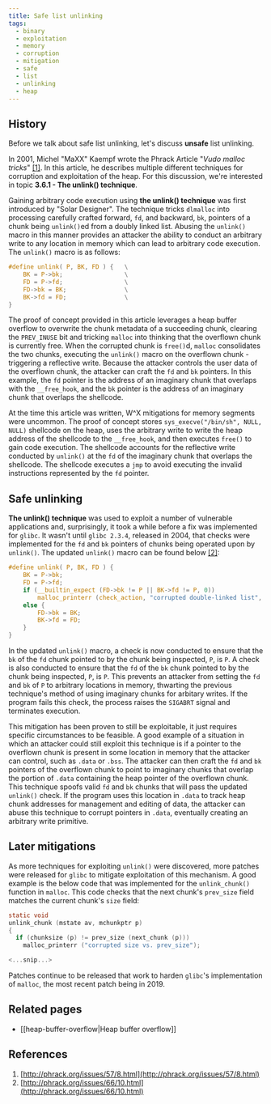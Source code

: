 ```yaml
---
title: Safe list unlinking
tags:
  - binary
  - exploitation
  - memory
  - corruption
  - mitigation
  - safe
  - list
  - unlinking
  - heap
---
```


## History

Before we talk about safe list unlinking, let's discuss **unsafe** list
unlinking.

In 2001, Michel "MaXX" Kaempf wrote the Phrack Article "_Vudo malloc tricks_"
[[1]](#references). In this article, he describes multiple different techniques
for corruption and exploitation of the heap. For this discussion, we're
interested in topic **3.6.1 - The unlink() technique**.

Gaining arbitrary code execution using **the unlink() technique** was first
introduced by "Solar Designer". The technique tricks `dlmalloc` into processing
carefully crafted forward, `fd`, and backward, `bk`, pointers of a chunk being
`unlink()`ed from a doubly linked list. Abusing the `unlink()` macro in this
manner provides an attacker the ability to conduct an arbitrary write to any
location in memory which can lead to arbitrary code execution. The `unlink()`
macro is as follows:

```c
#define unlink( P, BK, FD ) {   \
    BK = P->bk;                 \
    FD = P->fd;                 \
    FD->bk = BK;                \
    BK->fd = FD;                \
}
```

The proof of concept provided in this article leverages a heap buffer overflow
to overwrite the chunk metadata of a succeeding chunk, clearing the
`PREV_INUSE` bit and tricking `malloc` into thinking that the overflown chunk
is currently free. When the corrupted chunk is `free()`d, `malloc` consolidates
the two chunks, executing the `unlink()` macro on the overflown chunk -
triggering a reflective write. Because the attacker controls the user data of
the overflown chunk, the attacker can craft the `fd` and `bk` pointers. In this
example, the `fd` pointer is the address of an imaginary chunk that overlaps
with the `__free_hook`, and the `bk` pointer is the address of an imaginary
chunk that overlaps the shellcode.

At the time this article was written, W^X mitigations for memory segments were
uncommon. The proof of concept stores `sys_execve("/bin/sh", NULL, NULL)`
shellcode on the heap, uses the arbitrary write to write the heap address of
the shellcode to the `__free_hook`, and then executes `free()` to gain code
execution. The shellcode accounts for the reflective write conducted by
`unlink()` at the `fd` of the imaginary chunk that overlaps the shellcode. The
shellcode executes a `jmp` to avoid executing the invalid instructions
represented by the `fd` pointer.

## Safe unlinking

**The unlink() technique** was used to exploit a number of vulnerable
applications and, surprisingly, it took a while before a fix was implemented
for `glibc`. It wasn't until `glibc 2.3.4`, released in 2004, that checks were
implemented for the `fd` and `bk` pointers of chunks being operated upon by
`unlink()`. The updated `unlink()` macro can be found below [[2]](#references):

```c
#define unlink( P, BK, FD ) {                                               \
    BK = P->bk;                                                             \
    FD = P->fd;                                                             \
    if (__builtin_expect (FD->bk != P || BK->fd != P, 0))                   \
        malloc_printerr (check_action, "corrupted double-linked list", P);  \
    else {                                                                  \
        FD->bk = BK;                                                        \
        BK->fd = FD;                                                        \
    }                                                                       \
}
```

In the updated `unlink()` macro, a check is now conducted to ensure that the
`bk` of the `fd` chunk pointed to by the chunk being inspected, `P`, is `P`. A
check is also conducted to ensure that the `fd` of the `bk` chunk pointed to by
the chunk being inspected, `P`, is `P`. This prevents an attacker from setting
the `fd` and `bk` of `P` to arbitrary locations in memory, thwarting the
previous technique's method of using imaginary chunks for arbitary writes. If
the program fails this check, the process raises the `SIGABRT` signal and
terminates execution.

This mitigation has been proven to still be exploitable, it just requires
specific circumstances to be feasible. A good example of a situation in which
an attacker could still exploit this technique is if a pointer to the overflown
chunk is present in some location in memory that the attacker can control, such
as `.data` or `.bss`. The attacker can then craft the `fd` and `bk` pointers of
the overflown chunk to point to imaginary chunks that overlap the portion of
`.data` containing the heap pointer of the overflown chunk. This technique
spoofs valid `fd` and `bk` chunks that will pass the updated `unlink()` check.
If the program uses this location in `.data` to track heap chunk addresses for
management and editing of data, the attacker can abuse this technique to
corrupt pointers in `.data`, eventually creating an arbitrary write primitive.

## Later mitigations

As more techniques for exploiting `unlink()` were discovered, more patches were
released for `glibc` to mitigate exploitation of this mechanism. A good example
is the below code that was implemented for the `unlink_chunk()` function in
`malloc`. This code checks that the next chunk's `prev_size` field matches the
current chunk's `size` field:

```c
static void
unlink_chunk (mstate av, mchunkptr p)
{
  if (chunksize (p) != prev_size (next_chunk (p)))
    malloc_printerr ("corrupted size vs. prev_size");

<...snip...>
```

Patches continue to be released that work to harden `glibc`'s implementation of
`malloc`, the most recent patch being in 2019.

## Related pages

- [[heap-buffer-overflow|Heap buffer overflow]]

## References

1. [http://phrack.org/issues/57/8.html](http://phrack.org/issues/57/8.html)
2. [http://phrack.org/issues/66/10.html](http://phrack.org/issues/66/10.html)
